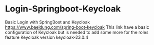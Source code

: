 # Login-Springboot-Keycloak

Basic Login with SpringBoot and Keycloak
https://www.baeldung.com/spring-boot-keycloak
This link have a basic configuration of Keycloak but is needed to add some more for the roles feature
Keycloak version keycloak-23.0.4
